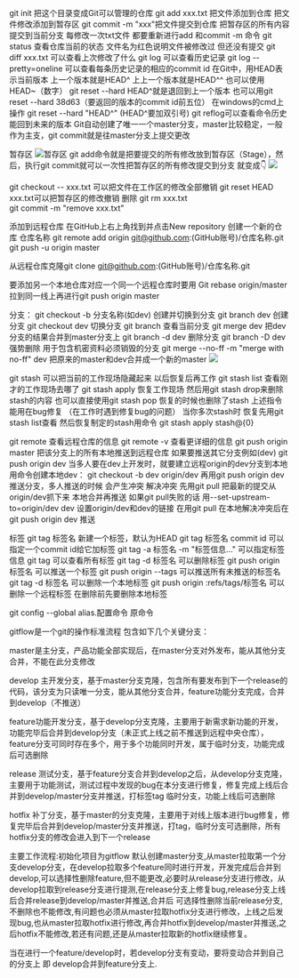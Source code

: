 git init 把这个目录变成Git可以管理的仓库
git add xxx.txt 把文件添加到仓库 把文件修改添加到暂存区
git commit -m "xxx"把文件提交到仓库 把暂存区的所有内容提交到当前分支
每修改一次txt文件 都要重新进行add 和commit -m 命令
git status 查看仓库当前的状态 文件名为红色说明文件被修改过 但还没有提交
git diff xxx.txt 可以查看上次修改了什么
git log 可以查看历史记录
git log --pretty=oneline 可以查看每条历史记录的相应的commit id
在Git中，用HEAD表示当前版本 上一个版本就是HEAD^ 上上一个版本就是HEAD^^ 也可以使用HEAD~（数字） git reset --hard HEAD^就是退回到上一个版本
也可以用git reset --hard 38d63（要返回的版本的commit id前五位）
在windows的cmd上操作 git reset --hard "HEAD^" (HEAD^要加双引号) 
git reflog可以查看命令历史 能回到未来的版本
Git自动创建了唯一一个master分支，master比较稳定，一般作为主支，git commit就是往master分支上提交更改

暂存区
![暂存区](https://cdn.liaoxuefeng.com/cdn/files/attachments/001384907720458e56751df1c474485b697575073c40ae9000/0)
git add命令就是把要提交的所有修改放到暂存区（Stage），然后，执行git commit就可以一次性把暂存区的所有修改提交到分支
就变成👇
![](https://cdn.liaoxuefeng.com/cdn/files/attachments/0013849077337835a877df2d26742b88dd7f56a6ace3ecf000/0)

git checkout -- xxx.txt 可以把文件在工作区的修改全部撤销
git reset HEAD xxx.txt可以把暂存区的修改撤销
删除 git rm xxx.txt  
git commit -m "remove xxx.txt"

添加到远程仓库 在GitHub上右上角找到并点击New repository 创建一个新的仓库 仓库名称
 git remote add origin git@github.com:(GitHub账号)/仓库名称.git
 git push -u origin master

 从远程仓库克隆git clone git@github.com:(GitHub账号)/仓库名称.git

要添加另一个本地仓库对应一个同一个远程仓库时要用 Git rebase origin/master 拉到同一线上再进行git push origin master


 分支：
 git checkout -b 分支名称(如dev) 创建并切换到分支
 git branch dev 创建分支
 git checkout dev 切换分支
 git branch 查看当前分支
 git merge dev 把dev分支的结果合并到master分支上
 git branch -d dev 删除分支
 git branch -D dev 强势删除 用于包含机密资料必须销毁的分支
 git merge --no-ff -m "merge with no-ff" dev 把原来的master和dev合并成一个新的master
 ![](https://cdn.liaoxuefeng.com/cdn/files/attachments/001384909222841acf964ec9e6a4629a35a7a30588281bb000/0)
  
 git stash 可以把当前的工作现场隐藏起来 以后恢复后再工作
 git stash list 查看刚才的工作现场去哪了
 git stash apply 恢复工作现场 然后用git stash drop来删除stash的内容 也可以直接使用git stash pop 恢复的时候也删除了stash    上述指令能用在bug修复 （在工作时遇到修复bug的问题）
 当你多次stash时 恢复先用git stash list查看 然后恢复制定的stash用命令 git stash apply stash@{0} 

 git remote 查看远程仓库的信息
 git remote -v 查看更详细的信息
 git push origin master 把该分支上的所有本地推送到远程仓库
 如果要推送其它分支例如(dev) git push origin dev 
 当多人要在dev上开发时，就要建立远程origin的dev分支到本地 用命令创建本地dev：
 git checkout -b dev origin/dev 再用git push origin dev推送分支，多人推送的时候
会产生冲突
解决冲突 先用git pull 把最新的提交从origin/dev抓下来 本地合并再推送
如果git pull失败的话 用--set-upstream-to=origin/dev dev 设置origin/dev和dev的链接 在用git pull 在本地解决冲突后在git push origin dev 推送


标签
git tag 标签名  新建一个标签，默认为HEAD 
git tag 标签名 commit id  可以指定一个commit id给它加标签
git tag  -a 标签名 -m "标签信息..."  可以指定标签信息
git tag 可以查看所有标签
git tag -d 标签名 可以删除标签
git push origin 标签名 可以推送一个标签
git push origin --tags 可以推送所有未推送的标签名
git tag -d 标签名 可以删除一个本地标签
git push origin :refs/tags/标签名 可以删除一个远程标签 在删除前先要删除本地标签

git config --global alias.配置命令 原命令 

gitflow是一个git的操作标准流程 包含如下几个关键分支：

master是主分支，产品功能全部实现后，在master分支对外发布，能从其他分支合并，不能在此分支修改

develop 主开发分支，基于master分支克隆，包含所有要发布到下一个release的代码，该分支为只读唯一分支，能从其他分支合并，feature功能分支完成，合并到develop（不推送）

feature功能开发分支，基于develop分支克隆，主要用于新需求新功能的开发，功能完毕后合并到develop分支（未正式上线之前不推送到远程中央仓库），feature分支可同时存在多个，用于多个功能同时开发，属于临时分支，功能完成后可选删除

release 测试分支，基于feature分支合并到develop之后，从develop分支克隆，主要用于功能测试，测试过程中发现的bug在本分支进行修复，修复完成上线后合并到develop/master分支并推送，打标签tag 临时分支，功能上线后可选删除

hotfix 补丁分支，基于master的分支克隆，主要用于对线上版本进行bug修复，修复完毕后合并到develop/master分支并推送，打tag，临时分支可选删除，所有hotfix分支的修改会进入到下一个release

主要工作流程:初始化项目为gitflow 默认创建master分支,从master拉取第一个分支develop分支，在develop拉取多个feature同时进行开发，开发完成后合并到develop,可以选择性删除feature,但不能更改,必要时从release分支进行修改，从develop拉取到release分支进行提测,在release分支上修复bug,release分支上线后合并release到develop/master并推送,合并后 可选择性删除当前release分支,不删除也不能修改,有问题也必须从master拉取hotfix分支进行修改，上线之后发现bug,也从master拉取hotfix进行修改,再合并hotfix到develop/master并推送,之后hotfix不能修改,若还有问题,还是从master拉取新的hotfix继续修复。

当在进行一个feature/develop时，若develop分支有变动，要将变动合并到自己的分支上 即 develop合并到feature分支上.



